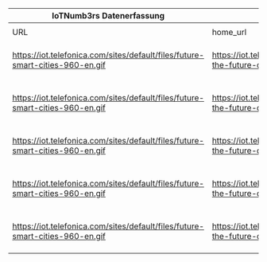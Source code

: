 |IoTNumb3rs Datenerfassung|||||||||||
| ---- | ---- | ---- | ---- | ---- | ---- | ---- | ---- | ---- | ---- | ---- |
||||||||||||
|URL|home_url|filename|device_class|device_count|market_class|market_volume|prognosis_year|publication_year|authorship_class|Dropbox folder|
|https://iot.telefonica.com/sites/default/files/future-smart-cities-960-en.gif|https://iot.telefonica.com/blog/infographic-the-future-of-connected-smart-cities|file4_future-smart-cities-960-en.gif|||value|1.02199E+14|2022|2017|company|JinlinHolic/20181127-2100|
|https://iot.telefonica.com/sites/default/files/future-smart-cities-960-en.gif|https://iot.telefonica.com/blog/infographic-the-future-of-connected-smart-cities|file4_future-smart-cities-960-en.gif|Generic IoT|24000000000|||2020|2017|company||
|https://iot.telefonica.com/sites/default/files/future-smart-cities-960-en.gif|https://iot.telefonica.com/blog/infographic-the-future-of-connected-smart-cities|file4_future-smart-cities-960-en.gif|||invest.|6E+12|2020|2017|company||
|https://iot.telefonica.com/sites/default/files/future-smart-cities-960-en.gif|https://iot.telefonica.com/blog/infographic-the-future-of-connected-smart-cities|file4_future-smart-cities-960-en.gif|||revenue|1.1643E+11|from 2015 to 2024|2017|company||
|https://iot.telefonica.com/sites/default/files/future-smart-cities-960-en.gif|https://iot.telefonica.com/blog/infographic-the-future-of-connected-smart-cities|file4_future-smart-cities-960-en.gif|||value(Intelligent transportation system)|36570000000|2022|2017|company||
